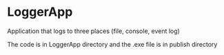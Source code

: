 # LoggerApp
Application that logs to three places (file, console, event log)

The code is in LoggerApp directory and the .exe file is in publish directory

